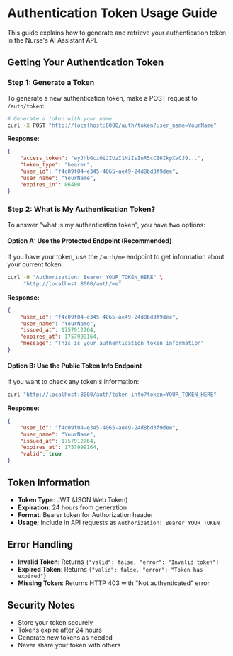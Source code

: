# Authentication Token Usage Guide

This guide explains how to generate and retrieve your authentication token in the Nurse's AI Assistant API.

## Getting Your Authentication Token

### Step 1: Generate a Token

To generate a new authentication token, make a POST request to `/auth/token`:

```bash
# Generate a token with your name
curl -X POST "http://localhost:8000/auth/token?user_name=YourName"
```

**Response:**
```json
{
    "access_token": "eyJhbGciOiJIUzI1NiIsInR5cCI6IkpXVCJ9...",
    "token_type": "bearer",
    "user_id": "f4c09f04-e345-4065-ae49-24d8bd3f9dee",
    "user_name": "YourName",
    "expires_in": 86400
}
```

### Step 2: What is My Authentication Token?

To answer "what is my authentication token", you have two options:

#### Option A: Use the Protected Endpoint (Recommended)
If you have your token, use the `/auth/me` endpoint to get information about your current token:

```bash
curl -H "Authorization: Bearer YOUR_TOKEN_HERE" \
     "http://localhost:8000/auth/me"
```

**Response:**
```json
{
    "user_id": "f4c09f04-e345-4065-ae49-24d8bd3f9dee",
    "user_name": "YourName",
    "issued_at": 1757912764,
    "expires_at": 1757999164,
    "message": "This is your authentication token information"
}
```

#### Option B: Use the Public Token Info Endpoint
If you want to check any token's information:

```bash
curl "http://localhost:8000/auth/token-info?token=YOUR_TOKEN_HERE"
```

**Response:**
```json
{
    "user_id": "f4c09f04-e345-4065-ae49-24d8bd3f9dee",
    "user_name": "YourName",
    "issued_at": 1757912764,
    "expires_at": 1757999164,
    "valid": true
}
```

## Token Information

- **Token Type**: JWT (JSON Web Token)
- **Expiration**: 24 hours from generation
- **Format**: Bearer token for Authorization header
- **Usage**: Include in API requests as `Authorization: Bearer YOUR_TOKEN`

## Error Handling

- **Invalid Token**: Returns `{"valid": false, "error": "Invalid token"}`
- **Expired Token**: Returns `{"valid": false, "error": "Token has expired"}`
- **Missing Token**: Returns HTTP 403 with "Not authenticated" error

## Security Notes

- Store your token securely
- Tokens expire after 24 hours
- Generate new tokens as needed
- Never share your token with others